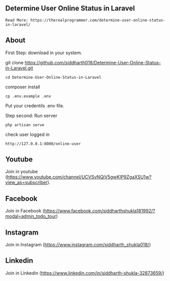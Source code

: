 ## Determine User Online Status in Laravel

    Read More: https://therealprogrammer.com/determine-user-online-status-in-laravel/
## About

First Step: download in your system.

git clone https://github.com/siddharth018/Determine-User-Online-Status-in-Laravel.git

    cd Determine-User-Online-Status-in-Laravel

composer install

    cp .env.example .env

Put your credentils .env file.

Step second: Run server

    php artisan serve

check user logged in
        
    http://127.0.0.1:8000/online-user

## Youtube
Join in youtube
(https://www.youtube.com/channel/UCVSvNQjV5gwKIP9ZgaXSU1w?view_as=subscriber).

## Facebook
Join in Facebook
(https://www.facebook.com/siddharthshukla181992/?modal=admin_todo_tour)

## Instagram
Join in Instagram
(https://www.instagram.com/siddharth_shukla018/)

## Linkedin
Join in Linkedin
(https://www.linkedin.com/in/siddharth-shukla-32873659/)
